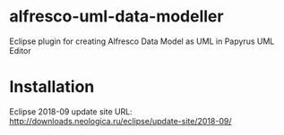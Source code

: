 # alfresco-uml-data-modeller
Eclipse plugin for creating Alfresco Data Model as UML in Papyrus UML Editor
# Installation
Eclipse 2018-09 update site URL: http://downloads.neologica.ru/eclipse/update-site/2018-09/
